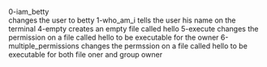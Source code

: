 0-iam_betty  
changes the user to betty
1-who_am_i
tells the user his name on the terminal
4-empty
creates an empty file called hello
5-execute
changes the permission on a file called hello to be executable for the owner
6-multiple_permissions
changes the permssion on a file called hello to be executable for both file oner and group owner
